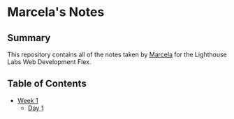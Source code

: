 # Marcela's Notes
## Summary
This repository contains all of the notes taken by [Marcela](https://github.com/marcelama) for the Lighthouse Labs Web Development Flex.

## Table of Contents
* [Week 1](/Week_1)
  * [Day 1](Week_1/Day_1)